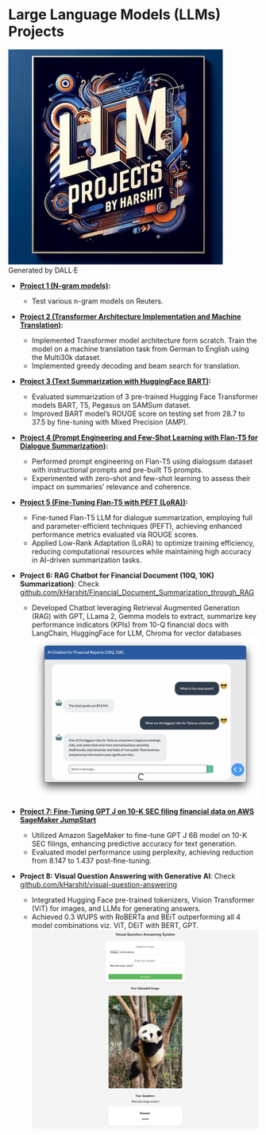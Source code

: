 # Large Language Models (LLMs) Projects 

![](./assets/llm_projects.jpg)  
Generated by DALL·E

* **[Project 1 (N-gram models)](./P1_NGramModels/):** 
    * Test various n-gram models on Reuters.
* **[Project 2 (Transformer Architecture Implementation and Machine Translation)](./P2_MachineTranslation/):** 
    * Implemented Transformer model architecture form scratch. Train the model on a machine translation task from German to English using the Multi30k dataset. 
    * Implemented greedy decoding and beam search for translation.
* **[Project 3 (Text Summarization with HuggingFace BART)](./P3_TextSummarization/):**     
    * Evaluated summarization of 3 pre-trained Hugging Face Transformer models BART, T5, Pegasus on SAMSum dataset. 
    * Improved BART model’s ROUGE score on testing set from 28.7 to 37.5 by fine-tuning with Mixed Precision (AMP).
* **[Project 4 (Prompt Engineering and Few-Shot Learning with Flan-T5 for Dialogue Summarization)](./P4_PromptEngineering/):** 
    * Performed prompt engineering on Flan-T5 using dialogsum dataset with instructional prompts and pre-built T5 prompts. 
    * Experimented with zero-shot and few-shot learning to assess their impact on summaries' relevance and coherence.
* **[Project 5 (Fine-Tuning Flan-T5 with PEFT (LoRA))](./P5_FineTuningPEFT/):**        
    * Fine-tuned Flan-T5 LLM for dialogue summarization, employing full and parameter-efficient techniques (PEFT), achieving enhanced performance metrics evaluated via ROUGE scores. 
    * Applied Low-Rank Adaptation (LoRA) to optimize training efficiency, reducing computational resources while maintaining high accuracy in AI-driven summarization tasks.

* **Project 6: RAG Chatbot for Financial Document (10Q, 10K) Summarization)**: Check [github.com/kHarshit/Financial_Document_Summarization_through_RAG](https://github.com/kHarshit/Financial_Document_Summarization_through_RAG)
     * Developed Chatbot leveraging Retrieval Augmented Generation (RAG) with GPT, LLama 2, Gemma models to extract, summarize key performance indicators (KPIs) from 10-Q financial docs with LangChain, HuggingFace for LLM, Chroma for vector databases
     ![](./assets/rag_chatbot_10q.png)

* **[Project 7: Fine-Tuning GPT J on 10-K SEC filing financial data on AWS SageMaker JumpStart](./P7_FineTuningFinancialDataSageMaker/)** 
    * Utilized Amazon SageMaker to fine-tune GPT J 6B model on 10-K SEC filings, enhancing predictive accuracy for text generation.
    * Evaluated model performance using perplexity, achieving reduction from 8.147 to 1.437 post-fine-tuning.

* **Project 8: Visual Question Answering with Generative AI**: Check [github.com/kHarshit/visual-question-answering](https://github.com/kHarshit/visual-question-answering)
    * Integrated Hugging Face pre-trained tokenizers, Vision Transformer (ViT) for images, and LLMs for generating answers.
    * Achieved 0.3 WUPS with RoBERTa and BEiT outperforming all 4 model combinations viz. ViT, DEiT with BERT, GPT.
    ![](./assets/vqa_page.png)
